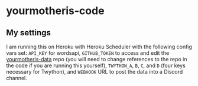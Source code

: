 # yourmotheris-code

## My settings
I am running this on Heroku with Heroku Scheduler with the following config vars set: `API_KEY` for wordsapi, `GITHUB_TOKEN` to access and edit the [yourmotheris-data](https://github.com/ajlee2006/yourmotheris-data) repo (you will need to change references to the repo in the code if you are running this yourself), `TWYTHON_A`, `B`, `C`, and `D` (four keys necessary for Twython), and `WEBHOOK` URL to post the data into a Discord channel.
